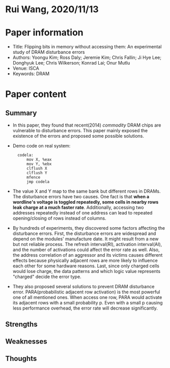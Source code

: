 # Rui Wang, 2020/11/13

# Paper information
- Title: Flipping bits in memory without accessing them: An experimental study of DRAM disturbance errors
- Authors: Yoongu Kim; Ross Daly; Jeremie Kim; Chris Fallin; Ji Hye Lee; Donghyuk Lee; Chris Wilkerson; Konrad Lai; Onur Mutlu
- Venue: ISCA
- Keywords: DRAM

# Paper content

## Summary
* In this paper, they found that recent(2014) *commodity* DRAM chips are vulnerable to disturbance errors. This paper mainly exposed the existence of the errors and proposed some possible solutions.

* Demo code on real system:
        
        codela:    
            mov X, %eax
            mov Y, %ebx
            clflush X
            clflush Y
            mfence
            jmp codela
            
* The value X and Y map to the same bank but different rows in DRAMs. The disturbance errors have two causes. One fact is that **when a wordline's voltage is toggled repeatedly, some cells in nearby rows leak charge at a much faster rate**. Additionally, accessing two addresses repeatedly instead of one address can lead to repeated opening/closing of rows instead of columns.

* By hundreds of experiments, they discovered some factors affecting the disturbance errors. First, the disturbance errors are widespread and depend on the modules' manufacture date. It might result from a new but not reliable process. The refresh interval(RI), activation interval(AI), and the number of activations could affect the error rate as well. Also, the address correlation of an aggressor and its victims causes different effects because physically adjacent rows are more likely to influence each other for some hardware reasons. Last, since only charged cells would lose charge, the data patterns and which logic value represents   "charged" decide the error type.

* They also proposed several solutions to prevent DRAM disturbance error.  PARA(probabilistic adjacent row activation) is the most powerful one of all mentioned ones. When access one row, PARA would activate its adjacent rows with a small probability p. Even with a small p causing less performance overhead, the error rate will decrease significantly.
## Strengths


## Weaknesses


## Thoughts